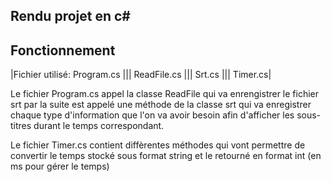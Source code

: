 Rendu projet en c#
------------------
Fonctionnement
------------------

|Fichier utilisé: Program.cs ||| ReadFile.cs ||| Srt.cs ||| Timer.cs|

Le fichier Program.cs appel la classe ReadFile qui va enrengistrer le fichier srt par la suite est appelé une méthode de la classe srt qui va enregistrer chaque
type d'information que l'on va avoir besoin afin d'afficher les sous-titres durant le temps correspondant.

Le fichier Timer.cs contient diffèrentes méthodes qui vont permettre de convertir le temps stocké sous format string et le retourné en format int (en ms pour gérer le temps)

